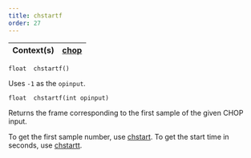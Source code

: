```yaml
---
title: chstartf
order: 27
---
```

| Context(s) | [chop](../contexts/chop.html) |
| --- | --- |

`float  chstartf()`

Uses `-1` as the `opinput`.

`float  chstartf(int opinput)`

Returns the frame corresponding to the first sample of the given CHOP input.

To get the first sample number, use [chstart](chstart.html "Returns the start sample of the input specified."). To get the start time in seconds, use [chstartt](chstartt.html "Returns the time corresponding to the first sample of the input
specified.").
